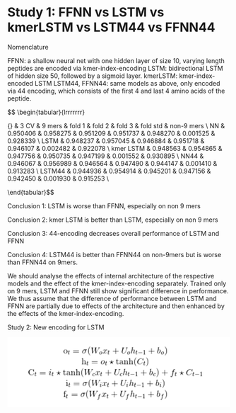 # Study 1: FFNN vs LSTM vs kmerLSTM vs LSTM44 vs FFNN44

Nomenclature

FFNN: a shallow neural net with one hidden layer of size 10, varying length peptides are encoded via kmer-index-encoding 
LSTM: bidirectional LSTM of hidden size 50, followed by a sigmoid layer.
kmerLSTM: kmer-index-encoded LSTM 
LSTM44, FFNN44: same models as above, only encoded via 44 encoding, which consists of the first 4 and last 4 amino acids of the peptide. 

$$
\begin{tabular}{lrrrrrrr}

{} &      3 CV &    9 mers &    fold 1 &    fold 2 &    fold 3 &  fold std &  non-9 mers \\
NN        &  0.950406 &  0.958275 &  0.951209 &  0.951737 &  0.948270 &  0.001525 &    0.928339 \\
LSTM      &  0.948237 &  0.957045 &  0.946884 &  0.951718 &  0.946107 &  0.002482 &    0.922078 \\
kmer LSTM &  0.948563 &  0.954865 &  0.947756 &  0.950735 &  0.947199 &  0.001552 &    0.930895 \\
NN44      &  0.946067 &  0.956989 &  0.946564 &  0.947490 &  0.944147 &  0.001410 &    0.913283 \\
LSTM44    &  0.944936 &  0.954914 &  0.945201 &  0.947156 &  0.942450 &  0.001930 &    0.915253 \\

\end{tabular}$$


Conclusion 1: LSTM is worse than FFNN, especially on non 9 mers

Conclusion 2: kmer LSTM is better than LSTM, especially on non 9 mers

Conclusion 3: 44-encoding decreases overall performance of LSTM and FFNN

Conclusion 4: LSTM44 is better than FFNN44 on non-9mers but is worse than FFNN44 on 9mers.

We should analyse the effects of internal architecture of the respective models and the effect of the kmer-index-encoding separately. Trained only on 9 mers, LSTM and FFNN still show significant difference in performance. We thus assume that the difference of performance between LSTM and FFNN are partially due to effects of the architecture and then enhanced by the effects of the kmer-index-encoding. 

Study 2: New encoding for LSTM

![](https://github.com/giancarlok/nips-compbio-paper-2016/blob/master/paper-documents/Screen%20Shot%202016-10-25%20at%2009.25.43.png)

